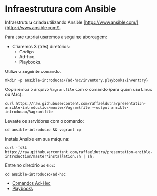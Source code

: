 # Infraestrutura com Ansible

Infraestrutura criada utilizando Ansible [https://www.ansible.com/](https://www.ansible.com/).

Para este tutorial usaremos a seguinte abordagem:

* Criaremos 3 (três) diretórios:
  * Código.
  * Ad-hoc.
  * Playbooks.

Utilize o seguinte comando:

```shell
mkdir -p ansible-introducao/{ad-hoc/inventory,playbooks/inventory}
```

Copiaremos o arquivo `Vagrantfile` com o comando (para quem usa Linux ou Mac):

```shell
curl https://raw.githubusercontent.com/raffaeldutra/presentation-ansible-introduction/master/Vagrantfile --output ansible-introducao/Vagrantfile
```

Levante os servidores com o comando:

```shell
cd ansible-introducao && vagrant up
```

Instale Ansible em sua máquina:

```shell
curl -fsSL https://raw.githubusercontent.com/raffaeldutra/presentation-ansible-introduction/master/installation.sh | sh;
```

Entre no diretório `ad-hoc`:

```shell
cd ansible-introducao/ad-hoc
```

* [Comandos Ad-Hoc](docs/ad-hoc/_overview.md)
* [Playbooks](docs/playbooks/_overview.md)